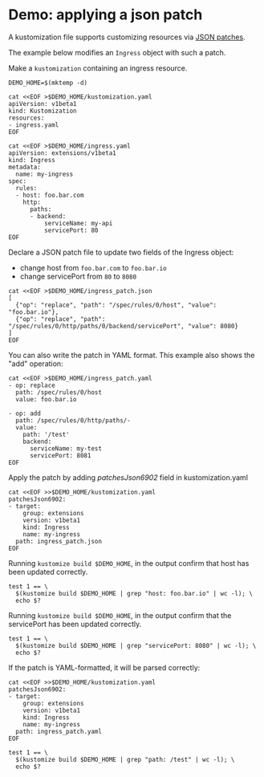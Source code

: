 # Demo: applying a json patch

A kustomization file supports customizing resources via [JSON patches](https://tools.ietf.org/html/rfc6902).

The example below modifies an `Ingress` object with such a patch.

Make a `kustomization` containing an ingress resource.

<!-- @createIngress @test -->
```
DEMO_HOME=$(mktemp -d)

cat <<EOF >$DEMO_HOME/kustomization.yaml
apiVersion: v1beta1
kind: Kustomization
resources:
- ingress.yaml
EOF

cat <<EOF >$DEMO_HOME/ingress.yaml
apiVersion: extensions/v1beta1
kind: Ingress
metadata:
  name: my-ingress
spec:
  rules:
  - host: foo.bar.com
    http:
      paths:
      - backend:
          serviceName: my-api
          servicePort: 80
EOF
```

Declare a JSON patch file to update two fields of the Ingress object:

- change host from `foo.bar.com` to `foo.bar.io`
- change servicePort from `80` to `8080`

<!-- @addJsonPatch @test -->
```
cat <<EOF >$DEMO_HOME/ingress_patch.json
[
  {"op": "replace", "path": "/spec/rules/0/host", "value": "foo.bar.io"},
  {"op": "replace", "path": "/spec/rules/0/http/paths/0/backend/servicePort", "value": 8080}
]
EOF
```

You can also write the patch in YAML format. This example also shows the "add" operation:

<!-- @addYamlPatch @test -->
```
cat <<EOF >$DEMO_HOME/ingress_patch.yaml
- op: replace
  path: /spec/rules/0/host
  value: foo.bar.io

- op: add
  path: /spec/rules/0/http/paths/-
  value:
    path: '/test'
    backend:
      serviceName: my-test
      servicePort: 8081
EOF
```

Apply the patch by adding _patchesJson6902_ field in kustomization.yaml

<!-- @applyJsonPatch @test -->
```
cat <<EOF >>$DEMO_HOME/kustomization.yaml
patchesJson6902:
- target:
    group: extensions
    version: v1beta1
    kind: Ingress
    name: my-ingress
  path: ingress_patch.json
EOF
```

Running `kustomize build $DEMO_HOME`, in the output confirm that host has been updated correctly.
<!-- @confirmHost @test -->
```
test 1 == \
  $(kustomize build $DEMO_HOME | grep "host: foo.bar.io" | wc -l); \
  echo $?
```
Running `kustomize build $DEMO_HOME`, in the output confirm that the servicePort has been updated correctly.
<!-- @confirmServicePort @test -->
```
test 1 == \
  $(kustomize build $DEMO_HOME | grep "servicePort: 8080" | wc -l); \
  echo $?
```

If the patch is YAML-formatted, it will be parsed correctly:

<!-- @applyYamlPatch @test -->
```
cat <<EOF >>$DEMO_HOME/kustomization.yaml
patchesJson6902:
- target:
    group: extensions
    version: v1beta1
    kind: Ingress
    name: my-ingress
  path: ingress_patch.yaml
EOF
```

<!-- @confirmYamlPatch @test -->
```
test 1 == \
  $(kustomize build $DEMO_HOME | grep "path: /test" | wc -l); \
  echo $?
```

